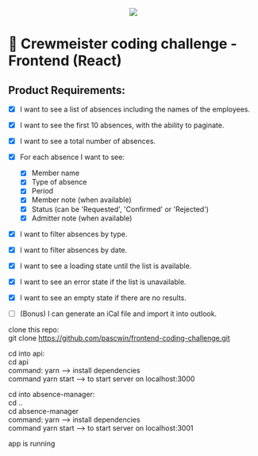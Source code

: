 <p align="center">
  <img src="https://crewmeister.com/images/logo_crewmeister_without_text.svg" />
</p>

# 🚀 Crewmeister coding challenge - Frontend (React)

## Product Requirements:
- [x] I want to see a list of absences including the names of the employees.
- [x] I want to see the first 10 absences, with the ability to paginate.
- [x] I want to see a total number of absences.
- [x] For each absence I want to see:
  - [x] Member name
  - [x] Type of absence
  - [x] Period
  - [x] Member note (when available)
  - [x] Status (can be 'Requested', 'Confirmed' or 'Rejected')
  - [x] Admitter note (when available)
- [x] I want to filter absences by type.
- [x] I want to filter absences by date.
- [x] I want to see a loading state until the list is available.
- [x] I want to see an error state if the list is unavailable.
- [x] I want to see an empty state if there are no results.
- [ ] (Bonus) I can generate an iCal file and import it into outlook.


clone this repo: <br>
git clone https://github.com/pascwin/frontend-coding-challenge.git <br>

cd into api:<br>
cd api <br>
command: yarn --> install dependencies <br>
command yarn start --> to start server on localhost:3000 <br>

cd into absence-manager: <br>
cd .. <br>
cd absence-manager <br>
command: yarn --> install dependencies <br>
command yarn start --> to start server on localhost:3001 <br>
 
app is running <br>
